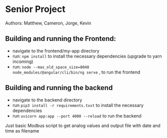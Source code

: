 # Senior Project
Authors: Matthew, Cameron, Jorge, Kevin

## Building and running the Frontend:
- navigate to the frontend/my-app directory
- run: `npm install` to install the necessary dependencies (upgrade to yarn incoming)
- run: `node --max_old_space_size=8048 node_modules/@angular/cli/bin/ng serve` , to run the frontend

## Building and running the backend
- navigate to the backend directory
- run `pip3 install -r requirements.txxt` to install the necessary dependencies
- run `uvicorn app:app --port 4000 --reload` to run the backend


Just basic Modbus script to get analog values and output file with date and time as filename
